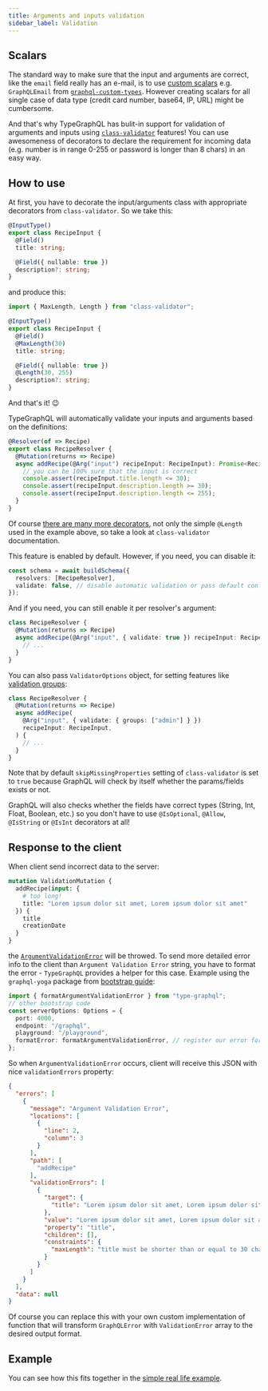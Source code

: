 ```yaml
---
title: Arguments and inputs validation
sidebar_label: Validation
---
```


## Scalars
The standard way to make sure that the input and arguments are correct, like the `email` field really has an e-mail, is to use [custom scalars](https://github.com/19majkel94/type-graphql/blob/master/docs/scalars.md) e.g. `GraphQLEmail` from [`graphql-custom-types`](https://github.com/stylesuxx/graphql-custom-types). However creating scalars for all single case of data type (credit card number, base64, IP, URL) might be cumbersome.

And that's why TypeGraphQL has bulit-in support for validation of arguments and inputs using [`class-validator`](https://github.com/typestack/class-validator) features! You can use awesomeness of decorators to declare the requirement for incoming data (e.g. number is in range 0-255 or password is longer than 8 chars) in an easy way.

## How to use
At first, you have to decorate the input/arguments class with appropriate decorators from `class-validator`. So we take this:
```typescript
@InputType()
export class RecipeInput {
  @Field()
  title: string;

  @Field({ nullable: true })
  description?: string;
}
```
and produce this:
```typescript
import { MaxLength, Length } from "class-validator";

@InputType()
export class RecipeInput {
  @Field()
  @MaxLength(30)
  title: string;

  @Field({ nullable: true })
  @Length(30, 255)
  description?: string;
}
```
And that's it! 😉

TypeGraphQL will automatically validate your inputs and arguments based on the definitions:
```typescript
@Resolver(of => Recipe)
export class RecipeResolver {
  @Mutation(returns => Recipe)
  async addRecipe(@Arg("input") recipeInput: RecipeInput): Promise<Recipe> {
    // you can be 100% sure that the input is correct
    console.assert(recipeInput.title.length <= 30);
    console.assert(recipeInput.description.length >= 30);
    console.assert(recipeInput.description.length <= 255);
  }
}
```

Of course [there are many more decorators](https://github.com/typestack/class-validator#validation-decorators), not only the simple `@Length` used in the example above, so take a look at `class-validator` documentation.

This feature is enabled by default. However, if you need, you can disable it:
```typescript
const schema = await buildSchema({
  resolvers: [RecipeResolver],
  validate: false, // disable automatic validation or pass default config object
});
```

And if you need, you can still enable it per resolver's argument:
```typescript
class RecipeResolver {
  @Mutation(returns => Recipe)
  async addRecipe(@Arg("input", { validate: true }) recipeInput: RecipeInput) {
    // ...
  }
}
```

You can also pass `ValidatorOptions` object, for setting features like [validation groups](https://github.com/typestack/class-validator#validation-groups):
```typescript
class RecipeResolver {
  @Mutation(returns => Recipe)
  async addRecipe(
    @Arg("input", { validate: { groups: ["admin"] } })
    recipeInput: RecipeInput,
  ) {
    // ...
  }
}
```

Note that by default `skipMissingProperties` setting of `class-validator` is set to `true` because GraphQL will check by itself whether the params/fields exists or not.

GraphQL will also checks whether the fields have correct types (String, Int, Float, Boolean, etc.) so you don't have to use `@IsOptional`, `@Allow`, `@IsString` or `@IsInt` decorators at all!

## Response to the client
When client send incorrect data to the server:
```graphql
mutation ValidationMutation {
  addRecipe(input: {
    # too long!
    title: "Lorem ipsum dolor sit amet, Lorem ipsum dolor sit amet"
  }) {
    title
    creationDate
  }
}
```
the [`ArgumentValidationError`](https://github.com/19majkel94/type-graphql/blob/master/src/errors/ArgumentValidationError.ts) will be throwed. To send more detailed error info to the client than `Argument Validation Error` string, you have to format the error - `TypeGraphQL` provides a helper for this case. Example using the `graphql-yoga` package from [bootstrap guide](./bootstrap.md):
```typescript
import { formatArgumentValidationError } from "type-graphql";
// other bootstrap code
const serverOptions: Options = {
  port: 4000,
  endpoint: "/graphql",
  playground: "/playground",
  formatError: formatArgumentValidationError, // register our error formatter
};
```

So when `ArgumentValidationError` occurs, client will receive this JSON with nice `validationErrors` property:
```json
{
  "errors": [
    {
      "message": "Argument Validation Error",
      "locations": [
        {
          "line": 2,
          "column": 3
        }
      ],
      "path": [
        "addRecipe"
      ],
      "validationErrors": [
        {
          "target": {
            "title": "Lorem ipsum dolor sit amet, Lorem ipsum dolor sit amet"
          },
          "value": "Lorem ipsum dolor sit amet, Lorem ipsum dolor sit amet",
          "property": "title",
          "children": [],
          "constraints": {
            "maxLength": "title must be shorter than or equal to 30 characters"
          }
        }
      ]
    }
  ],
  "data": null
}
```

Of course you can replace this with your own custom implementation of function that will transform `GraphQLError` with `ValidationError` array to the desired output format.

## Example
You can see how this fits together in the [simple real life example](https://github.com/19majkel94/type-graphql/tree/master/examples/automatic-validation).
